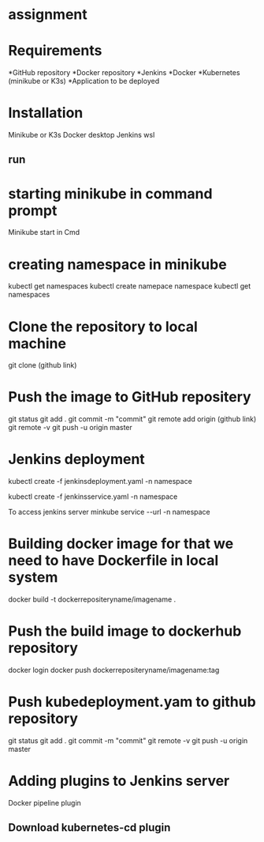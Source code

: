 # assignment

# Requirements
*GitHub repository
*Docker repository
*Jenkins
*Docker
*Kubernetes (minikube or K3s)
*Application to be deployed

# Installation 
Minikube or K3s
Docker desktop
Jenkins
wsl

## run
# starting minikube in command prompt
 Minikube start in Cmd
# creating namespace in minikube
 kubectl get namespaces
 kubectl create namepace namespace
 kubectl get namespaces
# Clone the repository to local machine
 git clone (github link)
# Push the image to GitHub repositery
 git status
 git add .
 git commit -m "commit"
 git remote add origin (github link)
 git remote -v
 git push -u origin master
# Jenkins deployment

kubectl create -f jenkinsdeployment.yaml -n namespace

kubectl create -f jenkinsservice.yaml -n namespace

To access jenkins server
minkube service --url -n namespace


# Building docker image for that we need to have Dockerfile in local system
 docker build -t dockerrepositeryname/imagename .
 
# Push the build image to dockerhub repository
 docker login
 docker push dockerrepositeryname/imagename:tag
 
# Push kubedeployment.yam to github repository
 git status
 git add .
 git commit -m "commit"
 git remote -v
 git push -u origin master
 
# Adding plugins to Jenkins server
 Docker pipeline plugin
## Download kubernetes-cd plugin  
  
 
 

 
  
  


